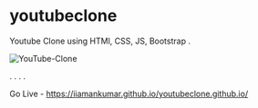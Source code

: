# youtubeclone
Youtube Clone using HTMl, CSS, JS, Bootstrap
.


![YouTube-Clone](https://github.com/user-attachments/assets/ef88ecec-0374-40f5-bfb6-369035520b13)


.
.
.
.

Go Live - https://iiamankumar.github.io/youtubeclone.github.io/
